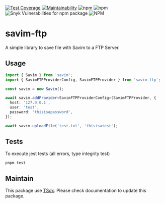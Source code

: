 [![Test Coverage](https://api.codeclimate.com/v1/badges/6578843ddab3ca0a2cff/test_coverage)](https://codeclimate.com/github/flexper/savim-ftp/test_coverage) [![Maintainability](https://api.codeclimate.com/v1/badges/6578843ddab3ca0a2cff/maintainability)](https://codeclimate.com/github/flexper/savim-ftp/maintainability) ![npm](https://img.shields.io/npm/v/savim-ftp) ![npm](https://img.shields.io/npm/dm/savim-ftp) ![Snyk Vulnerabilities for npm package](https://img.shields.io/snyk/vulnerabilities/npm/savim-ftp) ![NPM](https://img.shields.io/npm/l/savim-ftp)

# savim-ftp

A simple library to save file with Savim to a FTP Server.

## Usage

```typescript
import { Savim } from 'savim';
import { SavimFTPProviderConfig, SavimFTPProvider } from 'savim-ftp';

const savim = new Savim();

await savim.addProvider<SavimFTPProviderConfig>(SavimFTPProvider, {
  host: '127.0.0.1',
  user: 'test',
  password: 'thisisapassword',
});

await savim.uploadFile('test.txt', 'thisisatest');
```

## Tests

To execute jest tests (all errors, type integrity test)

```
pnpm test
```

## Maintain

This package use [TSdx](https://github.com/jaredpalmer/tsdx). Please check documentation to update this package.
